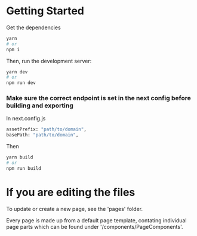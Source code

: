 # Getting Started

Get the dependencies

```bash
yarn
# or
npm i
```

Then, run the development server:

```bash
yarn dev
# or
npm run dev
```

### Make sure the correct endpoint is set in the next config before building and exporting

In next.config.js

```bash
assetPrefix: "path/to/domain",
basePath: "path/to/domain",
```

Then

```bash
yarn build
# or
npm run build
```

# If you are editing the files

To update or create a new page, see the 'pages' folder.

Every page is made up from a default page template, contating individual page parts which can be found under '/components/PageComponents'.
